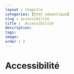 ```yaml
---
layout : chapitre
categories: [html-sémantique]
slug : accessibilité
title :  Accessibilité
description: 
tags: 
image: 
order : 2
---
```

# Accessibilité